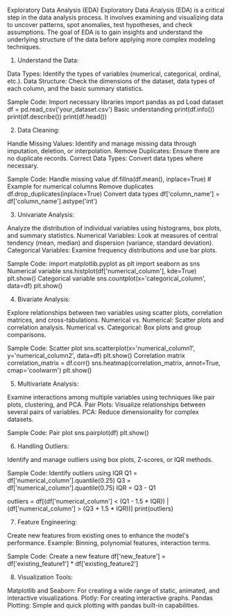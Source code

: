 Exploratory Data Analysis (EDA)
Exploratory Data Analysis (EDA) is a critical step in the data analysis process. It involves examining and visualizing data to uncover patterns, spot anomalies, test hypotheses, and check assumptions. The goal of EDA is to gain insights and understand the underlying structure of the data before applying more complex modeling techniques.

1. Understand the Data:

Data Types: Identify the types of variables (numerical, categorical, ordinal, etc.).
Data Structure: Check the dimensions of the dataset, data types of each column, and the basic summary statistics.

Sample Code:
Import necessary libraries
import pandas as pd
Load dataset
df = pd.read_csv('your_dataset.csv')
Basic understanding
print(df.info())
print(df.describe())
print(df.head())

2. Data Cleaning:
   
Handle Missing Values: Identify and manage missing data through imputation, deletion, or interpolation.
Remove Duplicates: Ensure there are no duplicate records.
Correct Data Types: Convert data types where necessary.

Sample Code:
 Handle missing value
df.fillna(df.mean(), inplace=True)  # Example for numerical columns
 Remove duplicates
df.drop_duplicates(inplace=True)
 Convert data types
df['column_name'] = df['column_name'].astype('int')

3. Univariate Analysis:
   
Analyze the distribution of individual variables using histograms, box plots, and summary statistics.
Numerical Variables: Look at measures of central tendency (mean, median) and dispersion (variance, standard deviation).
Categorical Variables: Examine frequency distributions and use bar plots.

Sample Code:
import matplotlib.pyplot as plt
import seaborn as sns
Numerical variable
sns.histplot(df['numerical_column'], kde=True)
plt.show()
Categorical variable
sns.countplot(x='categorical_column', data=df)
plt.show()

4. Bivariate Analysis:

Explore relationships between two variables using scatter plots, correlation matrices, and cross-tabulations.
Numerical vs. Numerical: Scatter plots and correlation analysis.
Numerical vs. Categorical: Box plots and group comparisons.

Sample Code:
Scatter plot
sns.scatterplot(x='numerical_column1', y='numerical_column2', data=df)
plt.show()
Correlation matrix
correlation_matrix = df.corr()
sns.heatmap(correlation_matrix, annot=True, cmap='coolwarm')
plt.show()

5. Multivariate Analysis:

Examine interactions among multiple variables using techniques like pair plots, clustering, and PCA.
Pair Plots: Visualize relationships between several pairs of variables.
PCA: Reduce dimensionality for complex datasets.

Sample Code:
Pair plot
sns.pairplot(df)
plt.show()

6. Handling Outliers:

Identify and manage outliers using box plots, Z-scores, or IQR methods.

Sample Code:
Identify outliers using IQR
Q1 = df['numerical_column'].quantile(0.25)
Q3 = df['numerical_column'].quantile(0.75)
IQR = Q3 - Q1

outliers = df[(df['numerical_column'] < (Q1 - 1.5 * IQR)) | (df['numerical_column'] > (Q3 + 1.5 * IQR))]
print(outliers)

7. Feature Engineering:

Create new features from existing ones to enhance the model's performance.
Example: Binning, polynomial features, interaction terms.

Sample Code:
Create a new feature
df['new_feature'] = df['existing_feature1'] * df['existing_feature2']

8. Visualization Tools:
   
Matplotlib and Seaborn: For creating a wide range of static, animated, and interactive visualizations.
Plotly: For creating interactive graphs.
Pandas Plotting: Simple and quick plotting with pandas built-in capabilities.



